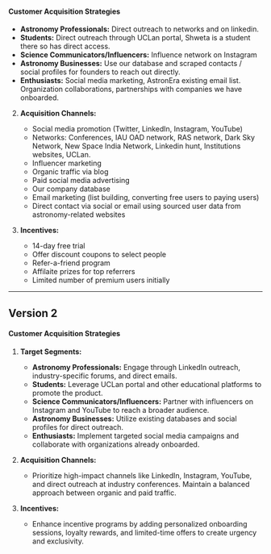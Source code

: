 

#### Customer Acquisition Strategies
  - **Astronomy Professionals:** Direct outreach to networks and on linkedin.
  - **Students:** Direct outreach through UCLan portal, Shweta is a student there so has direct access.
  - **Science Communicators/Influencers:** Influence network on Instagram
  - **Astronomy Businesses:** Use our database and scraped contacts / social profiles for founders to reach out directly.
  - **Enthusiasts:** Social media marketing, AstronEra existing email list. Organization collaborations, partnerships with companies we have onboarded.

2. **Acquisition Channels:**

   - Social media promotion (Twitter, LinkedIn, Instagram, YouTube)
   - Networks: Conferences, IAU OAD network, RAS network, Dark Sky Network, New Space India Network,
     Linkedin hunt, Institutions websites, UCLan.
   - Influencer marketing
   - Organic traffic via blog
   - Paid social media advertising
   - Our company database
   - Email marketing (list building, converting free users to paying users)
   - Direct contact via social or email using sourced user data from astronomy-related websites

3. **Incentives:**
   - 14-day free trial
   - Offer discount coupons to select people
   - Refer-a-friend program
   - Affilaite prizes for top referrers
   - Limited number of premium users initially

---
## Version 2

#### Customer Acquisition Strategies

1. **Target Segments:**
   - **Astronomy Professionals:** Engage through LinkedIn outreach, industry-specific forums, and direct emails.
   - **Students:** Leverage UCLan portal and other educational platforms to promote the product.
   - **Science Communicators/Influencers:** Partner with influencers on Instagram and YouTube to reach a broader audience.
   - **Astronomy Businesses:** Utilize existing databases and social profiles for direct outreach.
   - **Enthusiasts:** Implement targeted social media campaigns and collaborate with organizations already onboarded.

2. **Acquisition Channels:**
   - Prioritize high-impact channels like LinkedIn, Instagram, YouTube, and direct outreach at industry conferences. Maintain a balanced approach between organic and paid traffic.

3. **Incentives:**
   - Enhance incentive programs by adding personalized onboarding sessions, loyalty rewards, and limited-time offers to create urgency and exclusivity.
